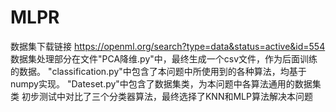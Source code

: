 # MLPR
数据集下载链接 https://openml.org/search?type=data&status=active&id=554
数据集处理部分在文件"PCA降维.py"中，最终生成一个csv文件，作为后面训练的数据。
"classification.py"中包含了本问题中所使用到的各种算法，均基于numpy实现。
"Dateset.py"中包含了数据集类，为本问题中各算法通用的数据集类
初步测试中对比了三个分类器算法，最终选择了KNN和MLP算法解决本问题